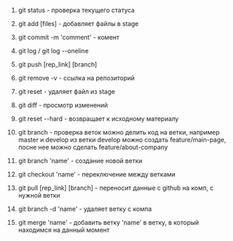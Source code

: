 1. git status - проверка текущего статуса
2. git add [files] - добавляет файлы в stage
3. git commit -m 'comment' - комент
4. git log / git log --oneline
5. git push [rep_link] [branch]
6. git remove -v - ссылка на репозиторий

7. git reset - удаляет файл из stage
8. git diff - просмотр изменений
9. git reset --hard - возвращает к исходному материалу

10. git branch - проверка веток
    можно делить код на ветки, например master и develop
    из ветки develop можно создать feature/main-page, посне нее можно сделать feature/about-company
11. git branch 'name' - создание новой ветки
12. git checkout 'name' - переключение между ветками

13. git pull [rep_link] [branch] - переносит данные с github на комп, с нужной ветки
14. git branch -d 'name' - удаляет ветку с компа
15. git merge 'name' - добавить ветку 'name' в ветку, в который находимся на данный момент
